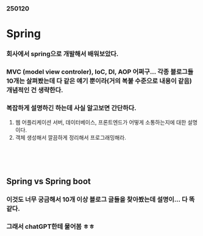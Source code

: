 ### 250120
# Spring
### 회사에서 spring으로 개발해서 배워보았다.
### MVC (model view controler), IoC, DI, AOP 어쩌구... 각종 블로그들 10개는 살펴봤는데 다 같은 얘기 뿐이라(거의 복붙 수준으로 내용이 같음) 개념적인 건 생략한다.
### 복잡하게 설명하긴 하는데 사실 알고보면 간단하다.
1. 웹 어플리케이션 서버, 데이터베이스, 프론트엔드가 어떻게 소통하는지에 대한 설명이다.
2. 객체 생성해서 깔끔하게 정리해서 프로그래밍해라.
### <br/><br/>

## Spring vs Spring boot
### 이것도 너무 궁금해서 10개 이상 블로그 글들을 찾아봤는데 설명이... 다 똑같다. 
### 그래서 chatGPT한테 물어봄 ㅎㅎ
### <br/><br/>
